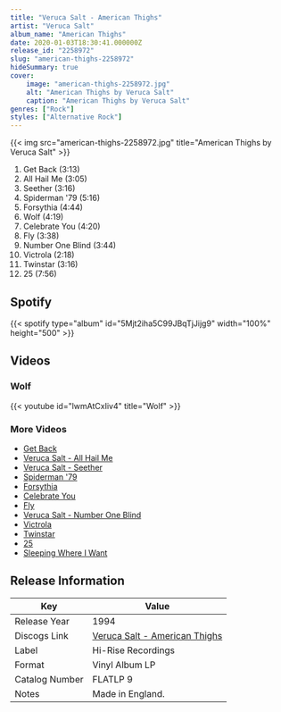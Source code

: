 ```yaml
---
title: "Veruca Salt - American Thighs"
artist: "Veruca Salt"
album_name: "American Thighs"
date: 2020-01-03T18:30:41.000000Z
release_id: "2258972"
slug: "american-thighs-2258972"
hideSummary: true
cover:
    image: "american-thighs-2258972.jpg"
    alt: "American Thighs by Veruca Salt"
    caption: "American Thighs by Veruca Salt"
genres: ["Rock"]
styles: ["Alternative Rock"]
---
```


{{< img src="american-thighs-2258972.jpg" title="American Thighs by Veruca Salt" >}}

<!-- section break -->

1. Get Back (3:13)
2. All Hail Me (3:05)
3. Seether (3:16)
4. Spiderman '79 (5:16)
5. Forsythia (4:44)
6. Wolf (4:19)
7. Celebrate You (4:20)
8. Fly (3:38)
9. Number One Blind (3:44)
10. Victrola (2:18)
11. Twinstar (3:16)
12. 25 (7:56)

<!-- section break -->


## Spotify
{{< spotify type="album" id="5Mjt2iha5C99JBqTjJijg9" width="100%" height="500" >}}



## Videos
### Wolf
{{< youtube id="lwmAtCxIiv4" title="Wolf" >}}<br>

### More Videos

- [Get Back](https://www.youtube.com/watch?v=0uyWZEkfXrg)
- [Veruca Salt - All Hail Me](https://www.youtube.com/watch?v=ogxHkOeUfYM)
- [Veruca Salt - Seether](https://www.youtube.com/watch?v=4YrK1Rq7AKk)
- [Spiderman '79](https://www.youtube.com/watch?v=rX3P09KyxXg)
- [Forsythia](https://www.youtube.com/watch?v=hBglB1efgTM)
- [Celebrate You](https://www.youtube.com/watch?v=-NCRTidV9gE)
- [Fly](https://www.youtube.com/watch?v=xkvGsRrNLxk)
- [Veruca Salt - Number One Blind](https://www.youtube.com/watch?v=tGAfZiERrcs)
- [Victrola](https://www.youtube.com/watch?v=TxsSAFzfXqE)
- [Twinstar](https://www.youtube.com/watch?v=cOJYYsjCvoQ)
- [25](https://www.youtube.com/watch?v=ZdN5FiO8NPE)
- [Sleeping Where I Want](https://www.youtube.com/watch?v=MMs86-JbM54)


## Release Information
|  Key           | Value                                                |
| ---------------| ---------------------------------------------------- |
| Release Year   | 1994                                   |
| Discogs Link   | [Veruca Salt - American Thighs](https://www.discogs.com/release/2258972-Veruca-Salt-American-Thighs) |
| Label          | Hi-Rise Recordings |
| Format         | Vinyl Album LP |
| Catalog Number | FLATLP 9 |
| Notes | Made in England. |